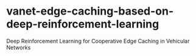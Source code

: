 # vanet-edge-caching-based-on-deep-reinforcement-learning
Deep Reinforcement Learning for Cooperative Edge  Caching in Vehicular Networks
